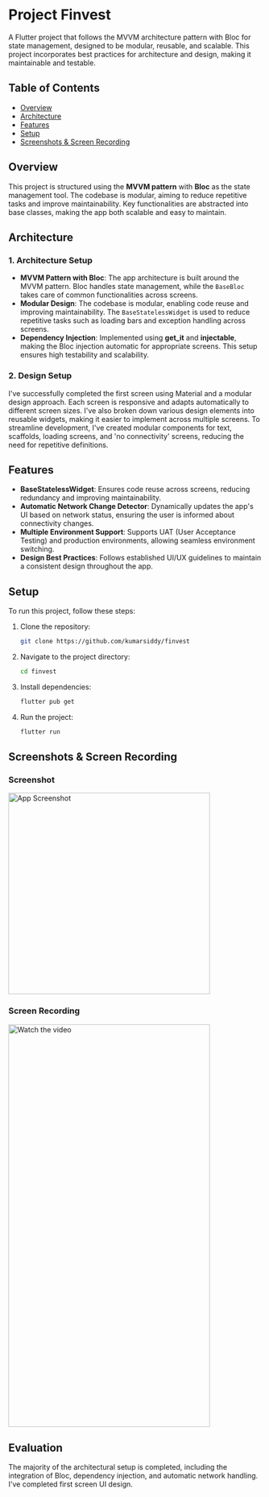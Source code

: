 # Project Finvest

A Flutter project that follows the MVVM architecture pattern with Bloc for state management,
designed to be modular, reusable, and scalable. This project incorporates best practices for
architecture and design, making it maintainable and testable.

## Table of Contents

- [Overview](#overview)
- [Architecture](#architecture)
- [Features](#features)
- [Setup](#setup)
- [Screenshots & Screen Recording](#screenshots--screen-recording)

## Overview

This project is structured using the **MVVM pattern** with **Bloc** as the state management tool.
The codebase is modular, aiming to reduce repetitive tasks and improve maintainability. Key
functionalities are abstracted into base classes, making the app both scalable and easy to maintain.

## Architecture

### 1. **Architecture Setup**

- **MVVM Pattern with Bloc**: The app architecture is built around the MVVM pattern. Bloc handles
  state management, while the `BaseBloc` takes care of common functionalities across screens.
- **Modular Design**: The codebase is modular, enabling code reuse and improving maintainability.
  The `BaseStatelessWidget` is used to reduce repetitive tasks such as loading bars and exception
  handling across screens.
- **Dependency Injection**: Implemented using **get_it** and **injectable**, making the Bloc
  injection automatic for appropriate screens. This setup ensures high testability and scalability.

### 2. **Design Setup**

I've successfully completed the first screen using Material and a modular design approach. Each
screen is responsive and adapts automatically to different screen sizes. I've also broken down
various design elements into reusable widgets, making it easier to implement across multiple
screens. To streamline development, I've created modular components for text, scaffolds, loading
screens, and 'no connectivity' screens, reducing the need for repetitive definitions.

## Features

- **BaseStatelessWidget**: Ensures code reuse across screens, reducing redundancy and improving
  maintainability.
- **Automatic Network Change Detector**: Dynamically updates the app's UI based on network status,
  ensuring the user is informed about connectivity changes.
- **Multiple Environment Support**: Supports UAT (User Acceptance Testing) and production
  environments, allowing seamless environment switching.
- **Design Best Practices**: Follows established UI/UX guidelines to maintain a consistent design
  throughout the app.

## Setup

To run this project, follow these steps:

1. Clone the repository:
   ```bash
   git clone https://github.com/kumarsiddy/finvest
2. Navigate to the project directory:
    ```bash
   cd finvest
3. Install dependencies:
    ```bash
   flutter pub get
4. Run the project:
    ```bash
   flutter run

## Screenshots & Screen Recording

### Screenshot

<img src="./screenshots/screenshot.jpg" alt="App Screenshot" width="400"/>

### Screen Recording

<a href="./screenshots/recording.mp4">
  <img src="./screenshots/recording.gif" alt="Watch the video" width="400" height="800"/>
</a>

## Evaluation

The majority of the architectural setup is completed, including the integration of Bloc, dependency
injection, and automatic network handling. I've completed first screen UI design.
